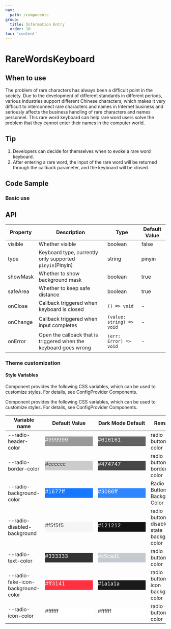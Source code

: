```yaml
---
nav:
  path: /components
group:
  title: Information Entry
  order: 10
toc: 'content'
---
```


# RareWordsKeyboard

<!-- <code src="../../docs/components/compatibility.tsx" inline="true"></code> -->

## When to use

The problem of rare characters has always been a difficult point in the society. Due to the development of different standards in different periods, various industries support different Chinese characters, which makes it very difficult to interconnect rare characters and names in Internet business and seriously affects the business handling of rare characters and names personnel. This rare word keyboard can help rare word users solve the problem that they cannot enter their names in the computer world.

## Tip

1. Developers can decide for themselves when to evoke a rare word keyboard.
2. After entering a rare word, the input of the rare word will be returned through the callback parameter, and the keyboard will be closed.

## Code Sample

### Basic use

<code src='../../demo/pages/RareWordsKeyboard/index'></code>

## API

| Property     | Description                                  | Type                      | Default Value |
| -------- | ------------------------------------- | ------------------------- | ------ |
| visible  | Whether visible                              | boolean                   | false  |
| type     | Keyboard type, currently only supported `pinyin`(Pinyin) | string                    | pinyin |
| showMask | Whether to show background mask                      | boolean                   | true   |
| safeArea | Whether to keep safe distance                      | boolean                   | true   |
| onClose  | Callback triggered when keyboard is closed                  | `() => void`              | -      |
| onChange | Callback triggered when input completes                  | `(value: string) => void` | -      |
| onError  | Open the callback that is triggered when the keyboard goes wrong              | `(err: Error) => void`    | -      |

### Theme customization

#### Style Variables

Component provides the following CSS variables, which can be used to customize styles. For details, see ConfigProvider Components.

Component provides the following CSS variables, which can be used to customize styles. For details, see ConfigProvider Components.

| Variable name                             | Default Value                                                                                            | Dark Mode Default                                                                                    | Remarks                     |
| ---------------------------------- | ------------------------------------------------------------------------------------------------- | ------------------------------------------------------------------------------------------------- | ------------------------ |
| --radio-header-color               | <div style="width: 150px; height: 30px; background-color: #999999; color: #ffffff;">#999999</div> | <div style="width: 150px; height: 30px; background-color: #616161; color: #ffffff;">#616161</div> | radio button head color         |
| --radio-border-color               | <div style="width: 150px; height: 30px; background-color: #cccccc; color: #333333;">#cccccc</div> | <div style="width: 150px; height: 30px; background-color: #474747; color: #ffffff;">#474747</div> | radio button border color         |
| --radio-background-color           | <div style="width: 150px; height: 30px; background-color: #1677ff; color: #ffffff;">#1677ff</div> | <div style="width: 150px; height: 30px; background-color: #3086ff; color: #ffffff;">#3086ff</div> | Radio Button Background Color         |
| --radio-disabled-background        | <div style="width: 150px; height: 30px; background-color: #f5f5f5; color: #333333;">#f5f5f5</div> | <div style="width: 150px; height: 30px; background-color: #121212; color: #ffffff;">#121212</div> | radio button disabled state background color |
| --radio-text-color                 | <div style="width: 150px; height: 30px; background-color: #333333; color: #ffffff;">#333333</div> | <div style="width: 150px; height: 30px; background-color: #c5cad1; color: #ffffff;">#c5cad1</div> | radio button text color         |
| --radio-fake-icon-background-color | <div style="width: 150px; height: 30px; background-color: #ff3141; color: #ffffff;">#ff3141</div> | <div style="width: 150px; height: 30px; background-color: #1a1a1a; color: #ffffff;">#1a1a1a</div> | radio button fake icon background color   |
| --radio-icon-color                 | <div style="width: 150px; height: 30px; background-color: #ffffff; color: #333333;">#ffffff</div> | <div style="width: 150px; height: 30px; background-color: #ffffff; color: #333333;">#ffffff</div> | radio button icon color         |
